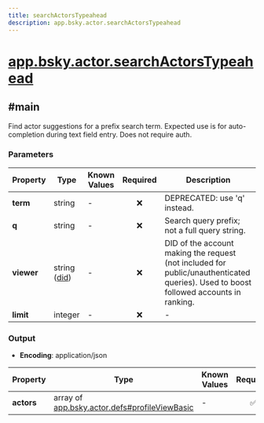 ```yaml
---
title: searchActorsTypeahead
description: app.bsky.actor.searchActorsTypeahead
---
```


# [app.bsky.actor.searchActorsTypeahead](https://github.com/myConsciousness/atproto.dart/blob/main/lexicons/app/bsky/actor/searchActorsTypeahead.json)

## #main

Find actor suggestions for a prefix search term. Expected use is for auto-completion during text field entry. Does not require auth.

### Parameters

| Property | Type | Known Values | Required | Description |
| --- | --- | --- | :---: | --- |
| **term** | string | - | ❌ | DEPRECATED: use 'q' instead. |
| **q** | string | - | ❌ | Search query prefix; not a full query string. |
| **viewer** | string ([did](https://atproto.com/specs/did)) | - | ❌ | DID of the account making the request (not included for public/unauthenticated queries). Used to boost followed accounts in ranking. |
| **limit** | integer | - | ❌ | - |

### Output

- **Encoding**: application/json

| Property | Type | Known Values | Required | Description |
| --- | --- | --- | :---: | --- |
| **actors** | array of [app.bsky.actor.defs#profileViewBasic](../../../../lexicons/app/bsky/actor/defs.md#profileviewbasic) | - | ✅ | - |
